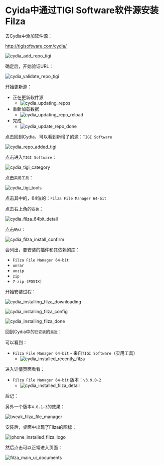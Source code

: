 # Cyida中通过TIGI Software软件源安装Filza

去Cydia中添加软件源：

http://tigisoftware.com/cydia/

![cydia_add_repo_tigi](../../../../assets/img/cydia_add_repo_tigi.png)

确定后，开始验证URL：

![cydia_validate_repo_tigi](../../../../assets/img/cydia_validate_repo_tigi.png)

开始更新源：

* 正在更新软件源
  * ![cydia_updating_repos](../../../../assets/img/cydia_updating_repos.png)
* 重新加载数据
  * ![cydia_updating_repo_reload](../../../../assets/img/cydia_updating_repo_reload.png)
* 完成
  * ![cydia_update_repo_done](../../../../assets/img/cydia_update_repo_done.png)

点击回到Cydia，可以看到新增了的源：`TIGI Software`

![cydia_repo_added_tigi](../../../../assets/img/cydia_repo_added_tigi.png)

点击进入`TIGI Software`：

![cydia_tigi_category](../../../../assets/img/cydia_tigi_category.png)

点击`实用工具`：

![cydia_tigi_tools](../../../../assets/img/cydia_tigi_tools.png)

点击其中的，64位的：`Filza File Manager 64-bit`

点击右上角的`安装`：

![cydia_filza_64bit_detail](../../../../assets/img/cydia_filza_64bit_detail.png)

点击`确认`：

![cydia_filza_install_confirm](../../../../assets/img/cydia_filza_install_confirm.png)

会列出，要安装的插件和其依赖的库：

* `Filza File Manager 64-bit`
* `unrar`
* `unzip`
* `zip`
* `7-zip (POSIX)`

开始安装过程：

![cydia_installing_filza_downloading](../../../../assets/img/cydia_installing_filza_downloading.png)

![cydia_installing_filza_config](../../../../assets/img/cydia_installing_filza_config.png)

![cydia_installing_filza_done](../../../../assets/img/cydia_installing_filza_done.png)

回到Cydia中的`已安装`的`最近`：

可以看到：

* `Filza File Manager 64-bit` - 来自`TIGI Software`（实用工具） 
  * ![cydia_installed_recently_filza](../../../../assets/img/cydia_installed_recently_filza.png)

进入详情页面看看：

* `Filza File Manager 64-bit` 版本：`v3.9.0-2`
  * ![cydia_installed_filza_detail](../../../../assets/img/cydia_installed_filza_detail.png)

后记：

另外一个版本`4.0.1-3`的效果：

![tweak_filza_file_manager](../../../../assets/img/tweak_filza_file_manager.png)

安装后，桌面中出现了Filza的图标：

![iphone_installed_filza_logo](../../../../assets/img/iphone_installed_filza_logo.jpg)

然后点击可以正常进入页面：

![filza_main_ui_documents](../../../../assets/img/filza_main_ui_documents.jpg)
